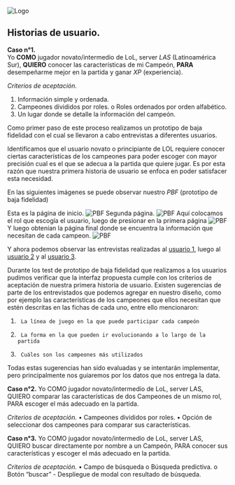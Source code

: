 ![Logo](img/logo.png)


## **Historias de usuario.**

**Caso n°1.** <br>
Yo **COMO** jugador novato/intermedio de LoL, server *LAS* (Latinoamérica Sur), **QUIERO** conocer las características de mi Campeón, **PARA** desempeñarme mejor en la partida y ganar *XP* (experiencia). 

_Criterios de aceptación._
1.  Información simple y ordenada.
2.  Campeones divididos por roles.
    o	Roles ordenados por orden alfabético.
3.  Un lugar donde se detalle la información del campeón.

Como primer paso de este proceso realizamos un prototipo de baja fidelidad con el cual se llevaron a cabo entrevistas a diferentes usuarios.

Identificamos que el usuario novato o principiante de LOL requiere conocer ciertas características de los campeones para poder escoger con mayor precisión cual es el que se adecua a la partida que quiere jugar. Es por esta razón que nuestra primera historia de usuario se enfoca en poder satisfacer esta necesidad.

En las siguientes imágenes se puede observar nuestro _PBF_ (prototipo de baja fidelidad)

Esta es la página de inicio.
![PBF](img/PBF1.1.png)
Segunda página.
![PBF](img/PBF1.2.png)
Aquí colocamos el rol que escogía el usuario, luego de presionar en la primera página
![PBF](img/PBF1.4.png)
Y luego obtenían la página final donde se encuentra la información que necesitan de cada campeon.
![PBF](img/PBF1.3.png)


Y ahora podemos observar las entrevistas realizadas al [usuario 1](https://www.youtube.com/watch?v=RjAXF70T8EM&feature=youtu.be), luego al [usuario 2](https://www.youtube.com/watch?v=-JPRpwIC0D8&feature=youtu.be) y al [usuario 3](https://www.youtube.com/watch?v=soch-PYCv4k&feature=youtu.be).


Durante los test de prototipo de baja fidelidad que realizamos a los usuarios  pudimos verificar que la interfaz propuesta cumple con los criterios de aceptación de nuestra primera historia de usuario. Existen sugerencias de parte de los entrevistados que podemos agregar en nuestro diseño, como por ejemplo las características de los campeones que ellos necesitan que estén descritas en las fichas de cada uno, entre ello mencionaron:

1.      La línea de juego en la que puede participar cada campeón

2.      La forma en la que pueden ir evolucionando a lo largo de la partida

3.      Cuáles son los campeones más utilizados

Todas estas sugerencias han sido evaluadas y se intentarán implementar, pero principalmente nos guiaremos por los datos que nos entrega la data.

**Caso n°2.**
Yo COMO jugador novato/intermedio de LoL, server LAS, QUIERO comparar las características de dos Campeones de un mismo rol, PARA escoger el más adecuado en la partida. 

_Criterios de aceptación._
•	Campeones divididos por roles.
•	Opción de seleccionar dos campeones para comparar sus características.

**Caso n°3.**
Yo COMO jugador novato/intermedio de LoL, server LAS, QUIERO buscar directamente por nombre a un Campeón, PARA conocer sus características y escoger el más adecuado en la partida. 

_Criterios de aceptación._
•	Campo de búsqueda
    o	Búsqueda predictiva.
    o	Botón “buscar”
        -	Despliegue de modal con resultado de búsqueda.



